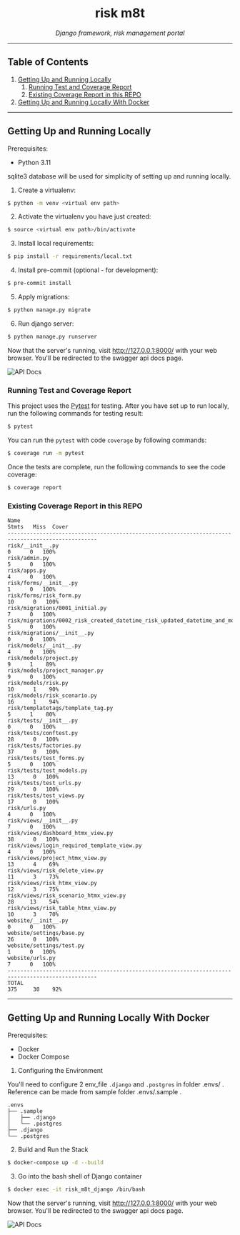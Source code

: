 <h1 align="center">risk m8t</h1>
<p align="center">
    <em>Django framework, risk management portal</em>
</p>

---

## Table of Contents
1. [Getting Up and Running Locally](#getting-up-and-running-locally)
   1. [Running Test and Coverage Report](#running-test-and-coverage-report)
   2. [Existing Coverage Report in this REPO](#existing-coverage-report-in-this-repo)
2. [Getting Up and Running Locally With Docker](#getting-up-and-running-locally-with-docker)

---

## Getting Up and Running Locally

Prerequisites:

- Python 3.11

sqlite3 database will be used for simplicity of setting up and running locally.

1. Create a virtualenv:
```bash
$ python -m venv <virtual env path>
```

2. Activate the virtualenv you have just created:
```bash
$ source <virtual env path>/bin/activate
```

3. Install local requirements:
```bash
$ pip install -r requirements/local.txt
```

4. Install pre-commit (optional - for development):
```bash
$ pre-commit install
```

5. Apply migrations:
```bash
$ python manage.py migrate
```

6. Run django server:
```bash
$ python manage.py runserver
```

Now that the server's running, visit http://127.0.0.1:8000/ with your web browser. You'll be redirected to the swagger
api docs page.

![API Docs](https://mybucketla.s3.ap-southeast-1.amazonaws.com/Screenshot+2023-12-26+at+12.17.06%E2%80%AFAM.png)

### Running Test and Coverage Report

This project uses the [Pytest](https://docs.pytest.org/en/latest/example/simple.html) for testing. After you have set up
to run locally, run the following commands for testing result:

```bash
$ pytest
```

You can run the `pytest` with code `coverage` by following commands:
```bash
$ coverage run -m pytest
```

Once the tests are complete, run the following commands to see the code coverage:
```bash
$ coverage report
```

### Existing Coverage Report in this REPO
```
Name                                                                           Stmts   Miss  Cover
--------------------------------------------------------------------------------------------------
risk/__init__.py                                                                   0      0   100%
risk/admin.py                                                                      5      0   100%
risk/apps.py                                                                       4      0   100%
risk/forms/__init__.py                                                             1      0   100%
risk/forms/risk_form.py                                                           10      0   100%
risk/migrations/0001_initial.py                                                    7      0   100%
risk/migrations/0002_risk_created_datetime_risk_updated_datetime_and_more.py       5      0   100%
risk/migrations/__init__.py                                                        0      0   100%
risk/models/__init__.py                                                            4      0   100%
risk/models/project.py                                                             9      1    89%
risk/models/project_manager.py                                                     9      0   100%
risk/models/risk.py                                                               10      1    90%
risk/models/risk_scenario.py                                                      16      1    94%
risk/templatetags/template_tag.py                                                  5      1    80%
risk/tests/__init__.py                                                             0      0   100%
risk/tests/conftest.py                                                            28      0   100%
risk/tests/factories.py                                                           37      0   100%
risk/tests/test_forms.py                                                           5      0   100%
risk/tests/test_models.py                                                         13      0   100%
risk/tests/test_urls.py                                                           29      0   100%
risk/tests/test_views.py                                                          17      0   100%
risk/urls.py                                                                       4      0   100%
risk/views/__init__.py                                                             7      0   100%
risk/views/dashboard_htmx_view.py                                                 38      0   100%
risk/views/login_required_template_view.py                                         4      0   100%
risk/views/project_htmx_view.py                                                   13      4    69%
risk/views/risk_delete_view.py                                                    11      3    73%
risk/views/risk_htmx_view.py                                                      12      3    75%
risk/views/risk_scenario_htmx_view.py                                             28     13    54%
risk/views/risk_table_htmx_view.py                                                10      3    70%
website/__init__.py                                                                0      0   100%
website/settings/base.py                                                          26      0   100%
website/settings/test.py                                                           1      0   100%
website/urls.py                                                                    7      0   100%
--------------------------------------------------------------------------------------------------
TOTAL                                                                            375     30    92%
```

---

## Getting Up and Running Locally With Docker

Prerequisites:

- Docker
- Docker Compose

1. Configuring the Environment

You'll need to configure 2 env_file `.django` and `.postgres` in folder .envs/ . Reference can be made from sample folder .envs/.sample .
```
.envs
├── .sample
│   ├── .django
│   └── .postgres
├── .django
└── .postgres
```

2. Build and Run the Stack
```bash
$ docker-compose up -d --build
```

3. Go into the bash shell of Django container
```bash
$ docker exec -it risk_m8t_django /bin/bash
```

Now that the server's running, visit http://127.0.0.1:8000/ with your web browser. You'll be redirected to the swagger
api docs page.

![API Docs](https://mybucketla.s3.ap-southeast-1.amazonaws.com/Screenshot+2023-12-26+at+12.17.06%E2%80%AFAM.png)
